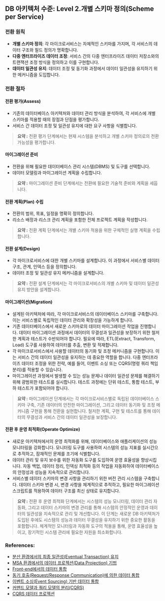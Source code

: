## DB 아키텍처 수준: Level 2.개별 스키마 정의(Scheme per Service)

### 전환 원칙
- **개별 스키마 정의**: 각 마이크로서비스는 자체적인 스키마를 가지며, 각 서비스의 데이터 구조와 필드 정의가 명확합니다.
- **다중 엔터프라이즈 데이터 조정**: 서비스 간의 다중 엔터프라이즈 데이터 저장소와의 트랜잭션 조정 방식을 정의하고 이를 구현합니다.
- **데이터 일관성 유지**: 데이터 조정 및 동기화 과정에서 데이터 일관성을 유지하기 위한 메커니즘을 도입합니다.

### 전환 절차
#### 전환 평가(Assess)
- 기존의 데이터베이스 아키텍처와 데이터 관리 방식을 분석하여, 각 서비스에 개별 스키마를 적용할 때의 장점과 단점을 평가합니다.
- 서비스 간 데이터 조정 및 일관성 유지에 대한 요구 사항을 식별합니다.

> **요약 :** 전환 평가 단계에서는 현재 시스템을 분석하고 개별 스키마 정의로의 전환 가능성을 평가합니다.

#### 마이그레이션 준비
- 전환을 위해 필요한 데이터베이스 관리 시스템(DBMS) 및 도구를 선택합니다.
- 데이터 모델링과 마이그레이션 계획을 수립합니다.

> **요약 :** 마이그레이션 준비 단계에서는 전환에 필요한 기술적 준비와 계획을 세웁니다.

#### 전환 계획(Plan) 수립
- 전환의 범위, 목표, 일정을 명확히 정의합니다.
- 리소스 배정과 리스크 관리 계획을 포함한 전체 프로젝트 계획을 작성합니다.

> **요약 :** 전환 계획 단계에서는 개별 스키마 적용을 위한 구체적인 실행 계획을 수립합니다.

#### 전환 설계(Design)
- 각 마이크로서비스에 대한 개별 스키마를 설계합니다. 이 과정에서 서비스별 데이터 구조, 관계, 인덱스 등을 정의합니다.
- 데이터 조정 및 일관성 유지 메커니즘을 설계합니다.

> **요약 :** 전환 설계 단계에서는 각 마이크로서비스의 개별 스키마 및 데이터 일관성 유지 방안을 설계합니다.

#### 마이그레이션(Migration)
- 설계된 아키텍처에 따라, 각 마이크로서비스의 데이터베이스 스키마를 구축합니다. 이는 서비스별로 독립적인 데이터 관리와 확장성을 가능하게 합니다.
- 기존 데이터베이스에서 새로운 스키마로의 데이터 마이그레이션 작업을 진행합니다. 데이터 마이그레이션 과정에서 데이터의 무결성과 일관성을 보장하기 위한 철저한 계획과 테스트가 수반되어야 합니다. 필요에 따라, ETL(Extract, Transform, Load) 도구를 사용하여 데이터를 추출, 변환 및 적재합니다.
- 각 마이크로서비스에서 사용할 데이터의 동기화 및 조정 메커니즘을 구현합니다. 이는 서비스 간의 데이터 일관성을 유지하는 데 중요한 역할을 합니다. 다중 엔터프라이즈 데이터 조정을 위한 전략, 예를 들어, 이벤트 소싱 또는 CQRS(명령 쿼리 책임 분리)를 적용할 수 있습니다.
- 마이그레이션 과정에서 발생할 수 있는 성능 문제나 데이터 일관성 문제를 해결하기 위해 광범위한 테스트를 실시합니다. 테스트 과정에는 단위 테스트, 통합 테스트, 부하 테스트가 포함되어야 합니다.

> **요약 :** 마이그레이션 단계에서는 각 마이크로서비스별로 독립된 데이터베이스 스키마 구축, 기존 데이터의 안전한 마이그레이션, 그리고 데이터 동기화 및 조정 메커니즘 구현을 통해 전환을 실현합니다. 철저한 계획, 구현 및 테스트를 통해 데이터의 무결성과 서비스 간의 데이터 일관성을 보장합니다.

#### 전환 후 운영 최적화(Operate Optimize)
- 새로운 아키텍처에서의 운영 최적화를 위해, 데이터베이스와 애플리케이션의 성능 모니터링을 강화합니다. 모니터링 도구를 사용하여 시스템의 성능 지표를 실시간으로 추적하고, 잠재적인 문제를 조기에 식별합니다.
- 데이터 관리 및 유지 보수를 위한 자동화 도구를 도입하여 운영 효율성을 향상시킵니다. 자동 백업, 데이터 정리, 인덱싱 최적화 등의 작업을 자동화하여 데이터베이스의 안정성과 성능을 지속적으로 관리합니다.
- 서비스별 데이터 스키마의 변경 사항을 관리하기 위한 버전 관리 시스템을 구축합니다. 데이터 스키마 변경 시, 변경 사항을 체계적으로 추적하고, 필요한 마이그레이션 스크립트를 적용하여 데이터 구조를 최신 상태로 유지합니다.

> **요약 :** 전환 후 운영 최적화 단계에서는 시스템의 성능 모니터링, 데이터 관리 자동화, 그리고 데이터 스키마의 변경 관리를 통해 시스템의 안정적인 운영과 데이터의 일관성을 지속적으로 관리 및 개선합니다. 이 단계는 새로운 DB 아키텍처가 도입된 후에도 시스템의 성능과 데이터 무결성을 유지하기 위한 중요한 활동을 포함합니다. 체계적인 모니터링과 자동화 도구의 적용을 통해, 운영 효율성을 높이고, 장기적인 시스템 관리에 필요한 자원을 최소화합니다.

### References:
- <a href="https://www.msaschool.io/operation/integration/integration-four/" target="_blank">분산 환경에서의 최종 일관성(Eventual Transaction) 유지</a>
- <a href="https://www.msaschool.io/operation/integration/integration-five/" target="_blank">MSA 환경에서의 데이터 프로젝션(Data Projection) 기법</a>
- <a href="https://www.msaschool.io/operation/integration/integration-one/" target="_blank">Front-end에서의 데이터 통합</a>
- <a href="https://www.msaschool.io/operation/integration/integration-two/" target="_blank">동기 호출(Request/Response Communication)에 의한 데이터 통합</a>
- <a href="https://www.msaschool.io/operation/integration/integration-three/" target="_blank">이벤트 소싱(Event Sourcing) 기반 데이터 통합</a>
- <a href="https://www.msaschool.io/operation/integration/integration-six/" target="_blank">커맨드 모델과 쿼리 모델의 분리(CQRS)</a>
- <a href="https://intro-kor.msaez.io/development/dp-cqrs/" target="_blank">CQRS 데이터 프로젝션</a>